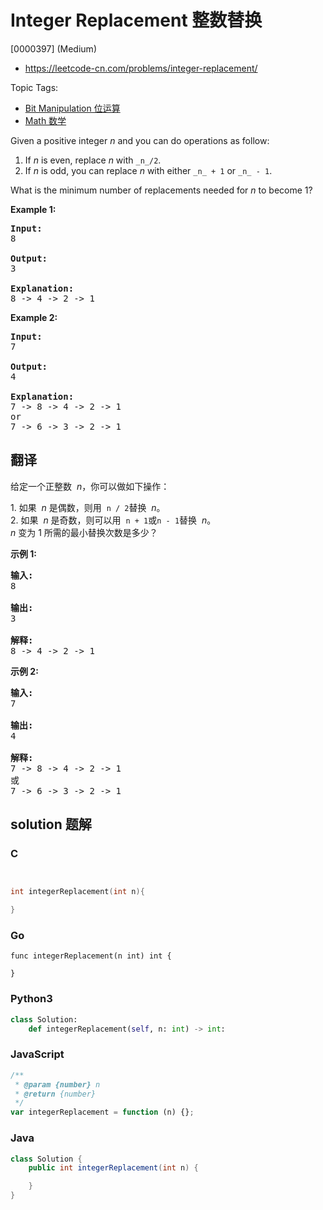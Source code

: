 # Integer Replacement 整数替换

[0000397] (Medium)

- https://leetcode-cn.com/problems/integer-replacement/

Topic Tags:

- [Bit Manipulation 位运算](https://leetcode-cn.com/tag/bit-manipulation/)
- [Math 数学](https://leetcode-cn.com/tag/math/)

Given a positive integer _n_ and you can do operations as follow:

1.  If _n_ is even, replace _n_ with `_n_/2`.
2.  If _n_ is odd, you can replace _n_ with either `_n_ + 1` or `_n_ - 1`.

What is the minimum number of replacements needed for _n_ to become 1?

**Example 1:**

<pre><b>Input:</b>
8

<b>Output:</b>
3

<b>Explanation:</b>
8 -&gt; 4 -&gt; 2 -&gt; 1
</pre>

**Example 2:**

<pre><b>Input:</b>
7

<b>Output:</b>
4

<b>Explanation:</b>
7 -&gt; 8 -&gt; 4 -&gt; 2 -&gt; 1
or
7 -&gt; 6 -&gt; 3 -&gt; 2 -&gt; 1
</pre>

## 翻译

给定一个正整数  *n*，你可以做如下操作：

1\. 如果  *n* 是偶数，则用  `n / 2`替换  *n*。  
2\. 如果  *n* 是奇数，则可以用  `n + 1`或`n - 1`替换  *n*。  
_n_ 变为 1 所需的最小替换次数是多少？

**示例 1:**

<pre><strong>输入:</strong>
8

<strong>输出:</strong>
3

<strong>解释:</strong>
8 -&gt; 4 -&gt; 2 -&gt; 1
</pre>

**示例 2:**

<pre><strong>输入:</strong>
7

<strong>输出:</strong>
4

<strong>解释:</strong>
7 -&gt; 8 -&gt; 4 -&gt; 2 -&gt; 1
或
7 -&gt; 6 -&gt; 3 -&gt; 2 -&gt; 1
</pre>

## solution 题解

### C

```c


int integerReplacement(int n){

}


```

### Go

```golang
func integerReplacement(n int) int {

}
```

### Python3

```python
class Solution:
    def integerReplacement(self, n: int) -> int:

```

### JavaScript

```javascript
/**
 * @param {number} n
 * @return {number}
 */
var integerReplacement = function (n) {};
```

### Java

```java
class Solution {
    public int integerReplacement(int n) {

    }
}
```

